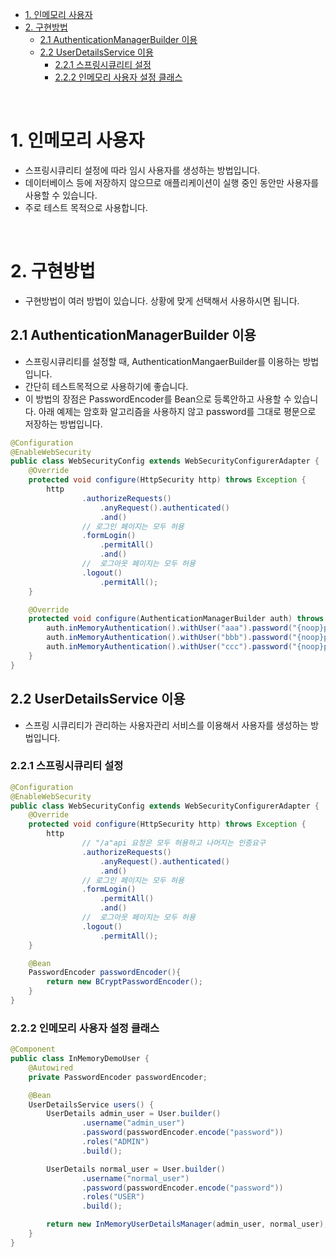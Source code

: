 - [1. 인메모리 사용자](#1-인메모리-사용자)
- [2. 구현방법](#2-구현방법)
  - [2.1 AuthenticationManagerBuilder 이용](#21-authenticationmanagerbuilder-이용)
  - [2.2 UserDetailsService 이용](#22-userdetailsservice-이용)
    - [2.2.1 스프링시큐리티 설정](#221-스프링시큐리티-설정)
    - [2.2.2 인메모리 사용자 설정 클래스](#222-인메모리-사용자-설정-클래스)

<br>

# 1. 인메모리 사용자
* 스프링시큐리티 설정에 따라 임시 사용자를 생성하는 방법입니다.
* 데이터베이스 등에 저장하지 않으므로 애플리케이션이 실행 중인 동안만 사용자를 사용할 수 있습니다.
* 주로 테스트 목적으로 사용합니다.

<br>

# 2. 구현방법
* 구현방법이 여러 방법이 있습니다. 상황에 맞게 선택해서 사용하시면 됩니다.


## 2.1 AuthenticationManagerBuilder 이용
* 스프링시큐리티를 설정할 때, AuthenticationMangaerBuilder를 이용하는 방법입니다.
* 간단히 테스트목적으로 사용하기에 좋습니다.
* 이 방법의 장점은 PasswordEncoder를 Bean으로 등록안하고 사용할 수 있습니다. 아래 예제는 암호화 알고리즘을 사용하지 않고 password를 그대로 평문으로 저장하는 방법입니다.

```java
@Configuration
@EnableWebSecurity
public class WebSecurityConfig extends WebSecurityConfigurerAdapter {
    @Override
    protected void configure(HttpSecurity http) throws Exception {
        http
                .authorizeRequests()
                    .anyRequest().authenticated()
                    .and()
                // 로그인 페이지는 모두 허용
                .formLogin()
                    .permitAll()
                    .and()
                //  로그아웃 페이지는 모두 허용
                .logout()
                    .permitAll();
    }

    @Override
    protected void configure(AuthenticationManagerBuilder auth) throws Exception {
        auth.inMemoryAuthentication().withUser("aaa").password("{noop}password").roles("ADMIN");
        auth.inMemoryAuthentication().withUser("bbb").password("{noop}password").roles("ADMIN");
        auth.inMemoryAuthentication().withUser("ccc").password("{noop}password").roles("ADMIN");
    }
}
```

## 2.2 UserDetailsService 이용
* 스프링 시큐리티가 관리하는 사용자관리 서비스를 이용해서 사용자를 생성하는 방법입니다.

### 2.2.1 스프링시큐리티 설정
```java
@Configuration
@EnableWebSecurity
public class WebSecurityConfig extends WebSecurityConfigurerAdapter {
    @Override
    protected void configure(HttpSecurity http) throws Exception {
        http
                // "/a"api 요청은 모두 허용하고 나머지는 인증요구
                .authorizeRequests()
                    .anyRequest().authenticated()
                    .and()
                // 로그인 페이지는 모두 허용
                .formLogin()
                    .permitAll()
                    .and()
                //  로그아웃 페이지는 모두 허용
                .logout()
                    .permitAll();
    }

    @Bean
    PasswordEncoder passwordEncoder(){
        return new BCryptPasswordEncoder();
    }
}
```

### 2.2.2 인메모리 사용자 설정 클래스
```java
@Component
public class InMemoryDemoUser {
    @Autowired
    private PasswordEncoder passwordEncoder;

    @Bean
    UserDetailsService users() {
        UserDetails admin_user = User.builder()
                .username("admin_user")
                .password(passwordEncoder.encode("password"))
                .roles("ADMIN")
                .build();

        UserDetails normal_user = User.builder()
                .username("normal_user")
                .password(passwordEncoder.encode("password"))
                .roles("USER")
                .build();

        return new InMemoryUserDetailsManager(admin_user, normal_user);
    }
}

```